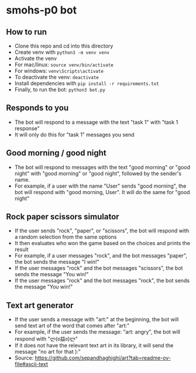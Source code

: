 # smohs-p0 bot

## How to run
- Clone this repo and cd into this directory
- Create venv with `python3 -m venv venv`
- Activate the venv
 - For mac/linux: `source venv/bin/activate`
 - For windows: `venv\Scripts\activate`
 - To deactivate the venv: `deactivate` 
- Install dependencies with `pip install -r requirements.txt`
- Finally, to run the bot: `python3 bot.py`

## Responds to you
- The bot will respond to a message with the text "task 1" with "task 1 response"
- It will only do this for "task 1" messages you send

## Good morning / good night
- The bot will respond to messages with the text "good morning" or "good night" with "good morning" or
"good night", followed by the sender's name.
 - For example, if a user with the name "User" sends "good morning", the bot will respond with "good morning, User". It will do the same for "good night"

## Rock paper scissors simulator
- If the user sends "rock", "paper", or "scissors", the bot will respond with a random selection from the same options
- It then evaluates who won the game based on the choices and prints the result
 - For example, if a user messages "rock", and the bot messages "paper", the bot sends the message "I win!"
 - If the user messages "rock" and the bot messages "scissors", the bot sends the message "You win!"
 - If the user messages "rock" and the bot messages "rock", the bot sends the message "You win!"

## Text art generator
- If the user sends a message with "art:" at the beginning, the bot will send text art of the word that comes after "art:"
 - For example, if the user sends the message: "art: angry", the bot will respond with "ლ(ಠ益ಠ)ლ"
- If it does not have the relevant text art in its library, it will send the message "no art for that ):"
- Source: https://github.com/sepandhaghighi/art?tab=readme-ov-file#ascii-text
